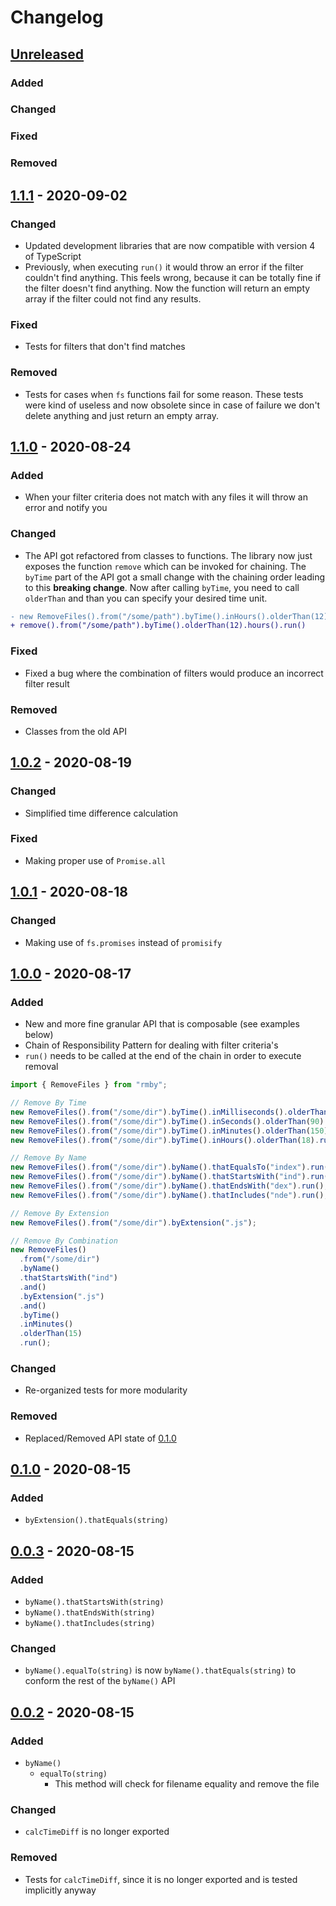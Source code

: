 # Changelog

## [Unreleased]

### Added

### Changed

### Fixed

### Removed

## [1.1.1] - 2020-09-02

### Changed

- Updated development libraries that are now compatible with version 4 of TypeScript
- Previously, when executing `run()` it would throw an error if the filter couldn't find anything. This feels wrong, because it can be totally fine if the filter doesn't find anything. Now the function will return an empty array if the filter could not find any results.

### Fixed

- Tests for filters that don't find matches

### Removed

- Tests for cases when `fs` functions fail for some reason. These tests were kind of useless and now obsolete since in case of failure we don't delete anything and just return an empty array.

## [1.1.0] - 2020-08-24

### Added

- When your filter criteria does not match with any files it will throw an error and notify you

### Changed

- The API got refactored from classes to functions. The library now just exposes the function `remove` which can be invoked for chaining. The `byTime` part of the API got a small change with the chaining order leading to this **breaking change**. Now after calling `byTime`, you need to call `olderThan` and than you can specify your desired time unit.

```diff
- new RemoveFiles().from("/some/path").byTime().inHours().olderThan(12).run()
+ remove().from("/some/path").byTime().olderThan(12).hours().run()
```

### Fixed

- Fixed a bug where the combination of filters would produce an incorrect filter result

### Removed

- Classes from the old API

## [1.0.2] - 2020-08-19

### Changed

- Simplified time difference calculation

### Fixed

- Making proper use of `Promise.all`

## [1.0.1] - 2020-08-18

### Changed

- Making use of `fs.promises` instead of `promisify`

## [1.0.0] - 2020-08-17

### Added

- New and more fine granular API that is composable (see examples below)
- Chain of Responsibility Pattern for dealing with filter criteria's
- `run()` needs to be called at the end of the chain in order to execute removal

```js
import { RemoveFiles } from "rmby";

// Remove By Time
new RemoveFiles().from("/some/dir").byTime().inMilliseconds().olderThan(1200).run();
new RemoveFiles().from("/some/dir").byTime().inSeconds().olderThan(90).run();
new RemoveFiles().from("/some/dir").byTime().inMinutes().olderThan(150).run();
new RemoveFiles().from("/some/dir").byTime().inHours().olderThan(18).run();

// Remove By Name
new RemoveFiles().from("/some/dir").byName().thatEqualsTo("index").run();
new RemoveFiles().from("/some/dir").byName().thatStartsWith("ind").run();
new RemoveFiles().from("/some/dir").byName().thatEndsWith("dex").run();
new RemoveFiles().from("/some/dir").byName().thatIncludes("nde").run();

// Remove By Extension
new RemoveFiles().from("/some/dir").byExtension(".js");

// Remove By Combination
new RemoveFiles()
  .from("/some/dir")
  .byName()
  .thatStartsWith("ind")
  .and()
  .byExtension(".js")
  .and()
  .byTime()
  .inMinutes()
  .olderThan(15)
  .run();
```

### Changed

- Re-organized tests for more modularity

### Removed

- Replaced/Removed API state of [0.1.0]

## [0.1.0] - 2020-08-15

### Added

- `byExtension().thatEquals(string)`

## [0.0.3] - 2020-08-15

### Added

- `byName().thatStartsWith(string)`
- `byName().thatEndsWith(string)`
- `byName().thatIncludes(string)`

### Changed

- `byName().equalTo(string)` is now `byName().thatEquals(string)` to conform the rest of the `byName()` API

## [0.0.2] - 2020-08-15

### Added

- `byName()`
  - `equalTo(string)`
    - This method will check for filename equality and remove the file

### Changed

- `calcTimeDiff` is no longer exported

### Removed

- Tests for `calcTimeDiff`, since it is no longer exported and is tested implicitly anyway

[unreleased]: https://github.com/yduman/rmby/compare/1.1.1...master
[0.0.2]: https://github.com/yduman/rmby/releases/tag/0.0.2
[0.0.3]: https://github.com/yduman/rmby/releases/tag/0.0.3
[0.1.0]: https://github.com/yduman/rmby/releases/tag/0.1.0
[1.0.0]: https://github.com/yduman/rmby/releases/tag/1.0.0
[1.0.1]: https://github.com/yduman/rmby/releases/tag/1.0.1
[1.0.2]: https://github.com/yduman/rmby/releases/tag/1.0.2
[1.1.0]: https://github.com/yduman/rmby/releases/tag/1.1.0
[1.1.1]: https://github.com/yduman/rmby/releases/tag/1.1.1
